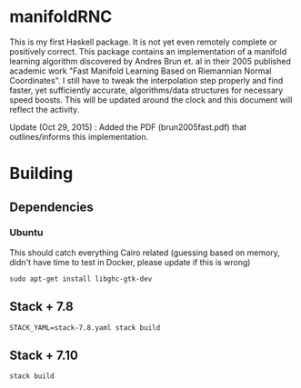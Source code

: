 manifoldRNC
===========

This is my first Haskell package. It is not yet even remotely complete
or positively correct. This package contains an implementation of a
manifold learning algorithm discovered by Andres Brun et. al in their
2005 published academic work "Fast Manifold Learning Based on
Riemannian Normal Coordinates".  I still have to tweak the
interpolation step properly and find faster, yet sufficiently
accurate, algorithms/data structures for necessary speed boosts. This
will be updated around the clock and this document will reflect the
activity.

Update (Oct 29, 2015) : Added the PDF (brun2005fast.pdf) that outlines/informs this implementation.

# Building

## Dependencies

### Ubuntu

This should catch everything Cairo related (guessing based on memory, didn't have time to test in Docker, please update if this is wrong)

```
sudo apt-get install libghc-gtk-dev
```

## Stack + 7.8

```
STACK_YAML=stack-7.8.yaml stack build
```

## Stack + 7.10

```
stack build
```
